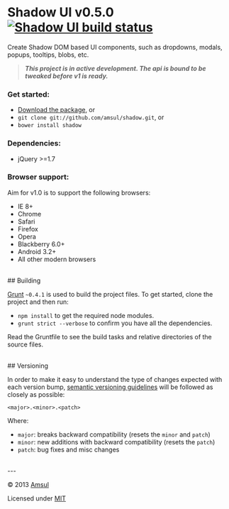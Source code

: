 # Shadow UI v0.5.0 [![Shadow UI build status](https://travis-ci.org/amsul/shadow.png)](https://travis-ci.org/amsul/shadow)

Create Shadow DOM based UI components, such as dropdowns, modals, popups, tooltips, blobs, etc.

> _**This project is in active development. The api is bound to be tweaked before v1 is ready.**_


### Get started:

- [Download the package](/archive/0.5.0.zip), or
- `git clone git://github.com/amsul/shadow.git`, or
- `bower install shadow`


### Dependencies:

- jQuery >=1.7


### Browser support:

Aim for v1.0 is to support the following browsers:

- IE 8+
- Chrome
- Safari
- Firefox
- Opera
- Blackberry 6.0+
- Android 3.2+
- All other modern browsers


<br>
## Building

[Grunt](http://gruntjs.com/) `~0.4.1` is used to build the project files. To get started, clone the project and then run:

- `npm install` to get the required node modules.
- `grunt strict --verbose` to confirm you have all the dependencies.


Read the Gruntfile to see the build tasks and relative directories of the source files.



<br>
## Versioning

In order to make it easy to understand the type of changes expected with each version bump, [semantic versioning guidelines](http://semver.org/) will be followed as closely as possible:

`<major>.<minor>.<patch>`

Where:

- `major`: breaks backward compatibility (resets the `minor` and `patch`)
- `minor`: new additions with backward compatibility (resets the `patch`)
- `patch`: bug fixes and misc changes



<br>
---

© 2013 [Amsul](http://twitter.com/amsul_)

Licensed under [MIT](http://amsul.ca/MIT)

